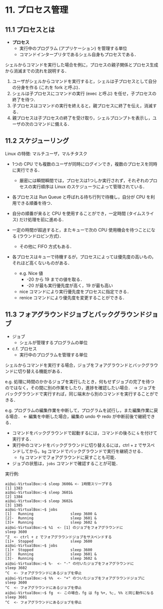 # 11. プロセス管理
## 11.1 プロセスとは
- **プロセス**
    - 実行中のプログラム (アプリケーション) を管理する単位
    - コマンドインタープリタであるシェル自身もプロセスである．

シェルからコマンドを実行した場合を例に，プロセスの親子関係とプロセス生成から消滅までの流れを説明する．

1. ユーザがシェルからコマンドを実行すると，シェルは子プロセスとして自分の分身を作る (これを fork と呼ぶ)．
1. シェルは子プロセスにコマンドの実行 (exec と呼ぶ) を任せ，子プロセスの終了を待つ．
1. 子プロセスはコマンドの実行を終えると，親プロセスに終了を伝え，消滅する．
1. 親プロセスは子プロセスの終了を受け取り，シェルプロンプトを表示し，ユーザの次のコマンドに備える．

<div style="page-break-before:always"></div>

## 11.2 スケジューリング
Linux の特徴: マルチユーザ，マルチタスク
- 1つの CPU でも複数のユーザが同時にログインでき，複数のプロセスを同時に実行できる．
    - 厳密には瞬間瞬間では，プロセスは1つしか実行されず，それぞれのプロセスの実行順序は Linux のスケジューラによって管理されている．

- 各プロセスは Run Queue と呼ばれる待ち行列で待機し，自分が CPU を利用できる順番を待つ．
- 自分の順番が来ると CPU を使用することができ，一定時間 (タイムスライス) だけ処理を前に進める．
- 一定の時間が超過すると，またキューで次の CPU 使用機会を待つことになる (ラウンドロビン方式)．
    - その他に FIFO 方式もある．
- 各プロセスはキューで待機するが，プロセスによっては優先度の高いもの，それほど高くないものがある．
    - e.g. Nice 値
        - -20 から 19 までの値を取る．
        - -20 が最も実行優先度が高く，19 が最も高い
    - nice コマンドにより実行優先度をプロセスに指定できる．
    - renice コマンドにより優先度を変更することができる．


<div style="page-break-before:always"></div>

## 11.3 フォアグラウンドジョブとバックグラウンドジョブ
- ジョブ
    - シェルが管理するプログラムの単位
- c.f. プロセス
    - 実行中のプログラムを管理する単位

シェルからコマンドを実行する場合，ジョブをフォアグラウンドとバックグラウンドに切り替える機能がある．

e.g. 処理に時間のかかるジョブを実行したとき，何もせずジョブの完了を待つのではなく，その間に別の作業をしたり，進捗を確認したい場合．
→ ジョブをバックグラウンドで実行すれば，同じ端末から別のコマンドを実行することができる．

e.g. プログラムの編集作業を中断して，プログラムを試行し，また編集作業に戻る場合．
← 編集を中断した場合，編集の undo や redo が中断前後で継続できる．

- コマンドをバックグラウンドで起動するには，コマンドの後ろに `&` を付けて実行する．
- 実行中のコマンドをバックグラウンドに切り替えるには，ctrl + z でサスペンドしてから，`bg` コマンドでバックグラウンドで実行を継続させる．
    - `fg` コマンドでフォアグラウンドに戻すことも可能．
- ジョブの状態は，`jobs` コマンドで確認することが可能．


実行例:
```
ai@ai-VirtualBox:~$ sleep 3600& <- 1時間スリープする
[1] 1383
ai@ai-VirtualBox:~$ sleep 3601&
[2] 1384
ai@ai-VirtualBox:~$ sleep 3602&
[3] 1385
ai@ai-VirtualBox:~$ jobs
[1]   Running                 sleep 3600 &
[2]-  Running                 sleep 3601 &
[3]+  Running                 sleep 3602 &
ai@ai-VirtualBox:~$ %1  <- [1] のジョブをフォアグラウンドに
sleep 3600
^Z  <- ctrl + z でフォアグラウンドジョブをサスペンドする
[1]+  Stopped                 sleep 3600
ai@ai-VirtualBox:~$ jobs
[1]+  Stopped                 sleep 3600
[2]   Running                 sleep 3601 &
[3]-  Running                 sleep 3602 &
ai@ai-VirtualBox:~$ %-  <- "-" の付いたジョブをフォアグラウンドに
sleep 3602
^C  <- フォアグラウンドにあるジョブを停止
ai@ai-VirtualBox:~$ %%  <- "+" のついたジョブをフォアグラウンドジョブに
sleep 3600
^C  <- フォアグラウンドにあるジョブを停止
ai@ai-VirtualBox:~$ fg  <- この場合，fg は fg %+, %;, %% と同じ動作になる
sleep 3601
^C  <- フォアグラウンドにあるジョブを停止
```

<div style="page-break-before:always"></div>
